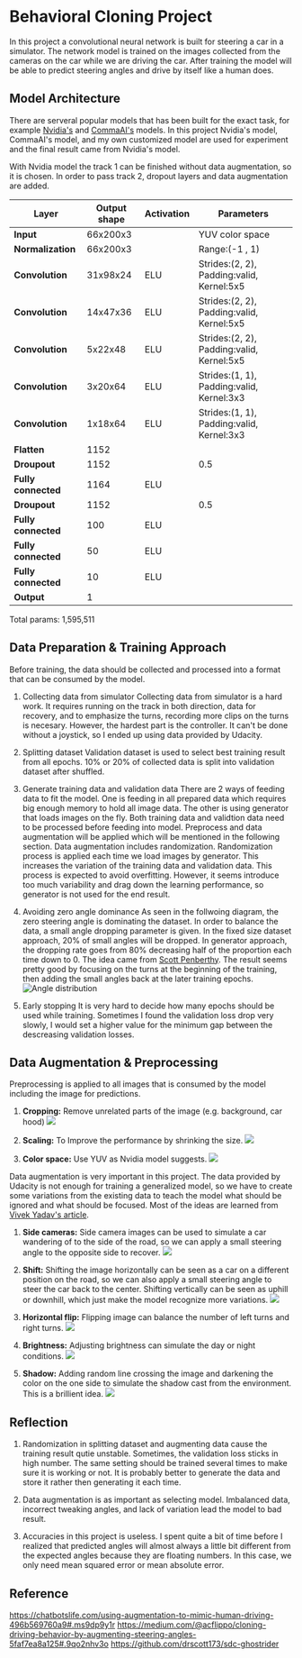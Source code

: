 # Behavioral Cloning Project

In this project a convolutional neural network is built for steering a car in a simulator. The network model is trained on the images collected from the cameras on the car while we are driving the car. After training the model will be able to predict steering angles and drive by itself like a human does.


## Model Architecture

There are serveral popular models that has been built for the exact task, for example [Nvidia's](http://images.nvidia.com/content/tegra/automotive/images/2016/solutions/pdf/end-to-end-dl-using-px.pdf) and [CommaAI's](https://github.com/commaai/research/blob/master/train_steering_model.py) models. In this project Nvidia's model, CommaAI's model, and my own customized model are used for experiment and the final result came from Nvidia's model.

With Nvidia model the track 1 can be finished without data augmentation, so it is chosen. In order to pass track 2, dropout layers and data augmentation are added.

| Layer             | Output shape | Activation | Parameters                                |
|-------------------|--------------|------------|-------------------------------------------|
|**Input**          | 66x200x3     |            | YUV color space                           |
|**Normalization**  | 66x200x3     |            | Range:(-1 , 1)                            |
|**Convolution**    | 31x98x24     | ELU        | Strides:(2, 2), Padding:valid, Kernel:5x5 |
|**Convolution**    | 14x47x36     | ELU        | Strides:(2, 2), Padding:valid, Kernel:5x5 |
|**Convolution**    |  5x22x48     | ELU        | Strides:(2, 2), Padding:valid, Kernel:5x5 |
|**Convolution**    |  3x20x64     | ELU        | Strides:(1, 1), Padding:valid, Kernel:3x3 |
|**Convolution**    |  1x18x64     | ELU        | Strides:(1, 1), Padding:valid, Kernel:3x3 |
|**Flatten**        |  1152        |            |                                           |
|**Droupout**       |  1152        |            | 0.5                                       |
|**Fully connected**|  1164        | ELU        |                                           |
|**Droupout**       |  1152        |            | 0.5                                       |
|**Fully connected**|   100        | ELU        |                                           |
|**Fully connected**|    50        | ELU        |                                           |
|**Fully connected**|    10        | ELU        |                                           |
|**Output**         |     1        |            |                                           |

Total params: 1,595,511


## Data Preparation & Training Approach

Before training, the data should be collected and processed into a format that can be consumed by the model.

1. Collecting data from simulator
Collecting data from simulator is a hard work. It requires running on the track in both direction, data for recovery, and to emphasize the turns, recording more clips on the turns is necesary. However, the hardest part is the controller. It can't be done without a joystick, so I ended up using data provided by Udacity.

2. Splitting dataset
Validation dataset is used to select best training result from all epochs. 10% or 20% of collected data is split into validation dataset after shuffled.

3. Generate training data and validation data
There are 2 ways of feeding data to fit the model. One is feeding in all prepared data which requires big enough memory to hold all image data. The other is using generator that loads images on the fly. Both training data and validtion data need to be processed before feeding into model. Preprocess and data augmentation will be applied which will be mentioned in the following section. Data augmentation includes randomization. Randomization process is applied each time we load images by generator. This increases the variation of the training data and validation data. This process is expected to avoid overfitting. However, it seems introduce too much variability and drag down the learning performance, so generator is not used for the end result.

4. Avoiding zero angle dominance
As seen in the follwoing diagram, the zero steering angle is dominating the dataset. In order to balance the data, a small angle dropping parameter is given. In the fixed size dataset approach, 20% of small angles will be dropped. In generator approach, the dropping rate goes from 80% decreasing half of the proportion each time down to 0. The idea came from [Scott Penberthy](https://github.com/drscott173/sdc-ghostrider). The result seems pretty good by focusing on the turns at the beginning of the training, then adding the small angles back at the later training epochs.
![](images/angle_distribution.png?raw=true "Angle distribution")

5. Early stopping
It is very hard to decide how many epochs should be used while training. Sometimes I found the validation loss drop very slowly, I would set a higher value for the minimum gap between the descreasing validation losses.


## Data Augmentation & Preprocessing

Preprocessing is applied to all images that is consumed by the model including the image for predictions.

1. **Cropping:** Remove unrelated parts of the image (e.g. background, car hood)
![](images/crop.png?raw=true "")

2. **Scaling:** To Improve the performance by shrinking the size.
![](images/scale.png?raw=true "")

3. **Color space:** Use YUV as Nvidia model suggests.
![](images/color.png?raw=true "")

Data augmentation is very important in this project. The data provided by Udacity is not enough for training a generalized model, so we have to create some variations from the existing data to teach the model what should be ignored and what should be focused. Most of the ideas are learned from [Vivek Yadav's article](https://chatbotslife.com/using-augmentation-to-mimic-human-driving-496b569760a9#.297rvhfqn).

1. **Side cameras:** Side camera images can be used to simulate a car wandering of to the side of the road, so we can apply a small steering angle to the opposite side to recover.
![](images/side.png?raw=true "")

2. **Shift:** Shifting the image horizontally can be seen as a car on a different position on the road, so we can also apply a small steering angle to steer the car back to the center. Shifting vertically can be seen as uphill or downhill, which just make the model recognize more variations.
![](images/shift.png?raw=true "")

3. **Horizontal flip:** Flipping image can balance the number of left turns and right turns.
![](images/flip.png?raw=true "")

4. **Brightness:** Adjusting brightness can simulate the day or night conditions.
![](images/brightness.png?raw=true "")

5. **Shadow:** Adding random line crossing the image and darkening the color on the one side to simulate the shadow cast from the environment. This is a brillient idea.
![](images/shadow.png?raw=true "")

## Reflection
1. Randomization in splitting dataset and augmenting data cause the training result qutie unstable. Sometimes, the validation loss sticks in high number. The same setting should be trained several times to make sure it is working or not. It is probably better to generate the data and store it rather then generating it each time.

2. Data augmentation is as important as selecting model. Imbalanced data, incorrect tweaking angles, and lack of variation lead the model to bad result.

3. Accuracies in this project is useless. I spent quite a bit of time before I realized that predicted angles will almost always a little bit different from the expected angles because they are floating numbers. In this case, we only need mean squared error or mean absolute error.


## Reference
https://chatbotslife.com/using-augmentation-to-mimic-human-driving-496b569760a9#.ms9dp9y1r
https://medium.com/@acflippo/cloning-driving-behavior-by-augmenting-steering-angles-5faf7ea8a125#.9qo2nhv3o
https://github.com/drscott173/sdc-ghostrider

